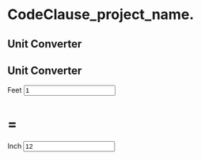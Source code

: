# CodeClause_project_name.
<!DOCTYPE html>
<html lang="en">
<head>
    <meta charset="UTF-8">
    <meta name="viewport" content="width=device-width, initial-scale=1.0">
    <title>Mobile Simulation</title>
    <link rel="stylesheet" href="style.css">
</head>
<body>
    <h2 id ="headline">Unit Converter</h2>
    <div id="main">
        <div id="camera">
    </div>
    <div id ="app">
        <h2>Unit Converter</h2>
        <div class="input-div">
            <label>Feet</label>
            <input type="Number" value="1" id="feet" class="inpt">
        </div>
        <div class="input-div">
            <h1>=</h1>
        </div>
        <div class="input-div">
            <label>Inch</label>
            <input type="number" value="12" id="inch" class="inpt">
        </div>
    </div>
    <div id="nav1">
    </div>
    <div id="nav2">
    </div>
    <div id="nav3">
    </div>
    <script src="js1.js">

    </script>
    
</body>
</html>
